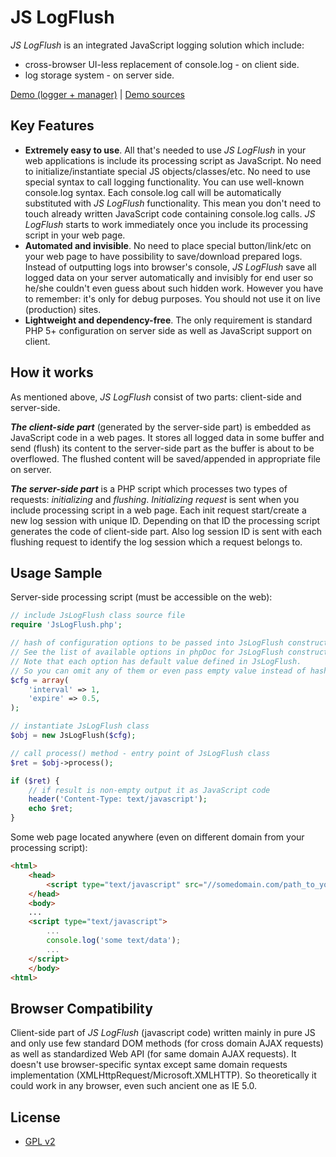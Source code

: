 JS LogFlush
===============

_JS LogFlush_ is an integrated JavaScript logging solution which include:
* cross-browser UI-less replacement of console.log - on client side.
* log storage system - on server side.

[Demo (logger + manager)](http://demos.savreen.com/jslogflush-manager/) | [Demo sources](https://github.com/hindmost/jslogflush-manager)


Key Features
-------------
* **Extremely easy to use**. All that's needed to use _JS LogFlush_ in your web applications is include its processing script as JavaScript. No need to initialize/instantiate special JS objects/classes/etc. No need to use special syntax to call logging functionality. You can use well-known console.log syntax. Each console.log call will be automatically substituted with _JS LogFlush_ functionality. This mean you don't need to touch already written JavaScript code containing console.log calls. _JS LogFlush_ starts to work immediately once you include its processing script in your web page.
* **Automated and invisible**. No need to place special button/link/etc on your web page to have possibility to save/download prepared logs. Instead of outputting logs into browser's console, _JS LogFlush_ save all logged data on your server automatically and invisibly for end user so he/she couldn't even guess about such hidden work. However you have to remember: it's only for debug purposes. You should not use it on live (production) sites.
* **Lightweight and dependency-free**. The only requirement is standard PHP 5+ configuration on server side as well as JavaScript support on client.


How it works
-------------
As mentioned above, _JS LogFlush_ consist of two parts: client-side and server-side.

**_The client-side part_** (generated by the server-side part) is embedded as JavaScript code in a web pages. It stores all logged data in some buffer and send (flush) its content to the server-side part as the buffer is about to be overflowed. The flushed content will be saved/appended in appropriate file on server.

**_The server-side part_** is a PHP script which processes two types of requests: _initializing_ and _flushing_. _Initializing request_ is sent when you include processing script in a web page. Each init request start/create a new log session with unique ID. Depending on that ID the processing script generates the code of client-side part. Also log session ID is sent with each flushing request to identify the log session which a request belongs to.


Usage Sample
-------------
Server-side processing script (must be accessible on the web):

``` php
// include JsLogFlush class source file
require 'JsLogFlush.php';

// hash of configuration options to be passed into JsLogFlush constructor.
// See the list of available options in phpDoc for JsLogFlush constructor.
// Note that each option has default value defined in JsLogFlush.
// So you can omit any of them or even pass empty value instead of hash.
$cfg = array(
    'interval' => 1,
    'expire' => 0.5,
);

// instantiate JsLogFlush class
$obj = new JsLogFlush($cfg);

// call process() method - entry point of JsLogFlush class
$ret = $obj->process();

if ($ret) {
    // if result is non-empty output it as JavaScript code
    header('Content-Type: text/javascript');
    echo $ret;
}
```

Some web page located anywhere (even on different domain from your processing script):

``` html
<html>
    <head>
        <script type="text/javascript" src="//somedomain.com/path_to_your_processing_script.php?buffSize=1000&logTimeshifts=1"></script>
    </head>
    <body>
    ...
    <script type="text/javascript">
        ...
        console.log('some text/data');
        ...
    </script>
    </body>
<html>
```


Browser Compatibility
-------------
Client-side part of _JS LogFlush_ (javascript code) written mainly in pure JS and only use few standard DOM methods (for cross domain AJAX requests) as well as standardized Web API (for same domain AJAX requests). It doesn't use browser-specific syntax except same domain requests implementation (XMLHttpRequest/Microsoft.XMLHTTP). So theoretically it could work in any browser, even such ancient one as IE 5.0.


License
-------------
* [GPL v2](http://opensource.org/licenses/GPL-2.0)
